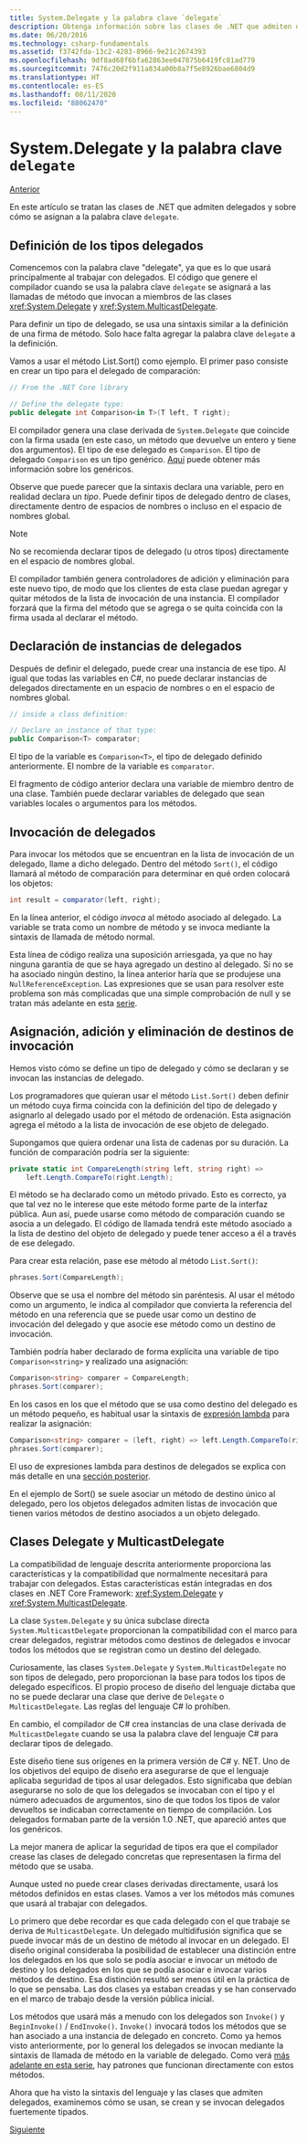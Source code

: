 ```yaml
---
title: System.Delegate y la palabra clave `delegate`
description: Obtenga información sobre las clases de .NET que admiten delegados y sobre cómo se asignan a la palabra clave "delegate".
ms.date: 06/20/2016
ms.technology: csharp-fundamentals
ms.assetid: f3742fda-13c2-4283-8966-9e21c2674393
ms.openlocfilehash: 9df8ad68f6bfa62863ee047875b6419fc81ad779
ms.sourcegitcommit: 7476c20d2f911a834a00b8a7f5e8926bae6804d9
ms.translationtype: HT
ms.contentlocale: es-ES
ms.lasthandoff: 08/11/2020
ms.locfileid: "88062470"
---
```

# <a name="systemdelegate-and-the-delegate-keyword"></a>System.Delegate y la palabra clave `delegate`

[Anterior](delegates-overview.md)

En este artículo se tratan las clases de .NET que admiten delegados y sobre cómo se asignan a la palabra clave `delegate`.

## <a name="define-delegate-types"></a>Definición de los tipos delegados

Comencemos con la palabra clave "delegate", ya que es lo que usará principalmente al trabajar con delegados. El código que genere el compilador cuando se usa la palabra clave `delegate` se asignará a las llamadas de método que invocan a miembros de las clases <xref:System.Delegate> y <xref:System.MulticastDelegate>.

Para definir un tipo de delegado, se usa una sintaxis similar a la definición de una firma de método. Solo hace falta agregar la palabra clave `delegate` a la definición.

Vamos a usar el método List.Sort() como ejemplo. El primer paso consiste en crear un tipo para el delegado de comparación:

```csharp
// From the .NET Core library

// Define the delegate type:
public delegate int Comparison<in T>(T left, T right);
```

El compilador genera una clase derivada de `System.Delegate` que coincide con la firma usada (en este caso, un método que devuelve un entero y tiene dos argumentos). El tipo de ese delegado es `Comparison`. El tipo de delegado `Comparison` es un tipo genérico. [Aquí](programming-guide/generics/index.md) puede obtener más información sobre los genéricos.

Observe que puede parecer que la sintaxis declara una variable, pero en realidad declara un *tipo*. Puede definir tipos de delegado dentro de clases, directamente dentro de espacios de nombres o incluso en el espacio de nombres global.

> [!NOTE]
> No se recomienda declarar tipos de delegado (u otros tipos) directamente en el espacio de nombres global.

El compilador también genera controladores de adición y eliminación para este nuevo tipo, de modo que los clientes de esta clase puedan agregar y quitar métodos de la lista de invocación de una instancia. El compilador forzará que la firma del método que se agrega o se quita coincida con la firma usada al declarar el método.

## <a name="declare-instances-of-delegates"></a>Declaración de instancias de delegados

Después de definir el delegado, puede crear una instancia de ese tipo.
Al igual que todas las variables en C#, no puede declarar instancias de delegados directamente en un espacio de nombres o en el espacio de nombres global.

```csharp
// inside a class definition:

// Declare an instance of that type:
public Comparison<T> comparator;
```

El tipo de la variable es `Comparison<T>`, el tipo de delegado definido anteriormente. El nombre de la variable es `comparator`.

 El fragmento de código anterior declara una variable de miembro dentro de una clase. También puede declarar variables de delegado que sean variables locales o argumentos para los métodos.

## <a name="invoke-delegates"></a>Invocación de delegados

Para invocar los métodos que se encuentran en la lista de invocación de un delegado, llame a dicho delegado. Dentro del método `Sort()`, el código llamará al método de comparación para determinar en qué orden colocará los objetos:

```csharp
int result = comparator(left, right);
```

En la línea anterior, el código *invoca* al método asociado al delegado.
La variable se trata como un nombre de método y se invoca mediante la sintaxis de llamada de método normal.

Esta línea de código realiza una suposición arriesgada, ya que no hay ninguna garantía de que se haya agregado un destino al delegado. Si no se ha asociado ningún destino, la línea anterior haría que se produjese una `NullReferenceException`. Las expresiones que se usan para resolver este problema son más complicadas que una simple comprobación de null y se tratan más adelante en esta [serie](delegates-patterns.md).

## <a name="assign-add-and-remove-invocation-targets"></a>Asignación, adición y eliminación de destinos de invocación

Hemos visto cómo se define un tipo de delegado y cómo se declaran y se invocan las instancias de delegado.

Los programadores que quieran usar el método `List.Sort()` deben definir un método cuya firma coincida con la definición del tipo de delegado y asignarlo al delegado usado por el método de ordenación. Esta asignación agrega el método a la lista de invocación de ese objeto de delegado.

Supongamos que quiera ordenar una lista de cadenas por su duración. La función de comparación podría ser la siguiente:

```csharp
private static int CompareLength(string left, string right) =>
    left.Length.CompareTo(right.Length);
```

El método se ha declarado como un método privado. Esto es correcto, ya que tal vez no le interese que este método forme parte de la interfaz pública. Aun así, puede usarse como método de comparación cuando se asocia a un delegado. El código de llamada tendrá este método asociado a la lista de destino del objeto de delegado y puede tener acceso a él a través de ese delegado.

Para crear esta relación, pase ese método al método `List.Sort()`:

```csharp
phrases.Sort(CompareLength);
```

Observe que se usa el nombre del método sin paréntesis. Al usar el método como un argumento, le indica al compilador que convierta la referencia del método en una referencia que se puede usar como un destino de invocación del delegado y que asocie ese método como un destino de invocación.

También podría haber declarado de forma explícita una variable de tipo `Comparison<string>` y realizado una asignación:

```csharp
Comparison<string> comparer = CompareLength;
phrases.Sort(comparer);
```

En los casos en los que el método que se usa como destino del delegado es un método pequeño, es habitual usar la sintaxis de [expresión lambda](language-reference/operators/lambda-expressions.md) para realizar la asignación:

```csharp
Comparison<string> comparer = (left, right) => left.Length.CompareTo(right.Length);
phrases.Sort(comparer);
```

El uso de expresiones lambda para destinos de delegados se explica con más detalle en una [sección posterior](delegates-patterns.md).

En el ejemplo de Sort() se suele asociar un método de destino único al delegado, pero los objetos delegados admiten listas de invocación que tienen varios métodos de destino asociados a un objeto delegado.

## <a name="delegate-and-multicastdelegate-classes"></a>Clases Delegate y MulticastDelegate

La compatibilidad de lenguaje descrita anteriormente proporciona las características y la compatibilidad que normalmente necesitará para trabajar con delegados. Estas características están integradas en dos clases en .NET Core Framework: <xref:System.Delegate> y <xref:System.MulticastDelegate>.

La clase `System.Delegate` y su única subclase directa `System.MulticastDelegate` proporcionan la compatibilidad con el marco para crear delegados, registrar métodos como destinos de delegados e invocar todos los métodos que se registran como un destino del delegado.

Curiosamente, las clases `System.Delegate` y `System.MulticastDelegate` no son tipos de delegado, pero proporcionan la base para todos los tipos de delegado específicos. El propio proceso de diseño del lenguaje dictaba que no se puede declarar una clase que derive de `Delegate` o `MulticastDelegate`. Las reglas del lenguaje C# lo prohíben.

En cambio, el compilador de C# crea instancias de una clase derivada de `MulticastDelegate` cuando se usa la palabra clave del lenguaje C# para declarar tipos de delegado.

Este diseño tiene sus orígenes en la primera versión de C# y. NET. Uno de los objetivos del equipo de diseño era asegurarse de que el lenguaje aplicaba seguridad de tipos al usar delegados. Esto significaba que debían asegurarse no solo de que los delegados se invocaban con el tipo y el número adecuados de argumentos, sino de que todos los tipos de valor devueltos se indicaban correctamente en tiempo de compilación. Los delegados formaban parte de la versión 1.0 .NET, que apareció antes que los genéricos.

La mejor manera de aplicar la seguridad de tipos era que el compilador crease las clases de delegado concretas que representasen la firma del método que se usaba.

Aunque usted no puede crear clases derivadas directamente, usará los métodos definidos en estas clases. Vamos a ver los métodos más comunes que usará al trabajar con delegados.

Lo primero que debe recordar es que cada delegado con el que trabaje se deriva de `MulticastDelegate`. Un delegado multidifusión significa que se puede invocar más de un destino de método al invocar en un delegado. El diseño original consideraba la posibilidad de establecer una distinción entre los delegados en los que solo se podía asociar e invocar un método de destino y los delegados en los que se podía asociar e invocar varios métodos de destino. Esa distinción resultó ser menos útil en la práctica de lo que se pensaba. Las dos clases ya estaban creadas y se han conservado en el marco de trabajo desde la versión pública inicial.

Los métodos que usará más a menudo con los delegados son `Invoke()` y `BeginInvoke()` / `EndInvoke()`. `Invoke()` invocará todos los métodos que se han asociado a una instancia de delegado en concreto. Como ya hemos visto anteriormente, por lo general los delegados se invocan mediante la sintaxis de llamada de método en la variable de delegado. Como verá [más adelante en esta serie](delegates-patterns.md), hay patrones que funcionan directamente con estos métodos.

Ahora que ha visto la sintaxis del lenguaje y las clases que admiten delegados, examinemos cómo se usan, se crean y se invocan delegados fuertemente tipados.

[Siguiente](delegates-strongly-typed.md)
